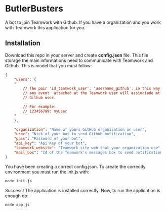# ButlerBusters

A bot to join Teamwork with Github.
If you have a organization and you work with Teamwork this application for you.

## Installation

Download this repo in your server and create **config.json** file. This file storage the main informations need to
communicate with Teamwork and Github. This is model that you must follow:
```json
{
	"users": {
	"
		// The pair 'id_teamwork_user': 'username_github', in this way
		// any event  attached at the Teamwork user will assiociade at a
		// Github user.

		// For example:
		// 123456789: myUser
	"
	},

	"organization": "Name of yours GitHub organization or user",
	"user": "Nick of your bot to send Github notification",
	"pass": "Password of your bot",
	"api_key": "Api Key of your bot",
	"teamwork_website": "Teamwork site web that your organization use",
	"mail_box": "Id of the Teamwork's messages box to send notification"
}
```

You have been creating a correct config.json. To create the correctly environment you must run the init.js with:
```bash
node init.js
```

Success! The application is installed correctly. Now, to run the application is enough do:
```bash
node app.js
```



